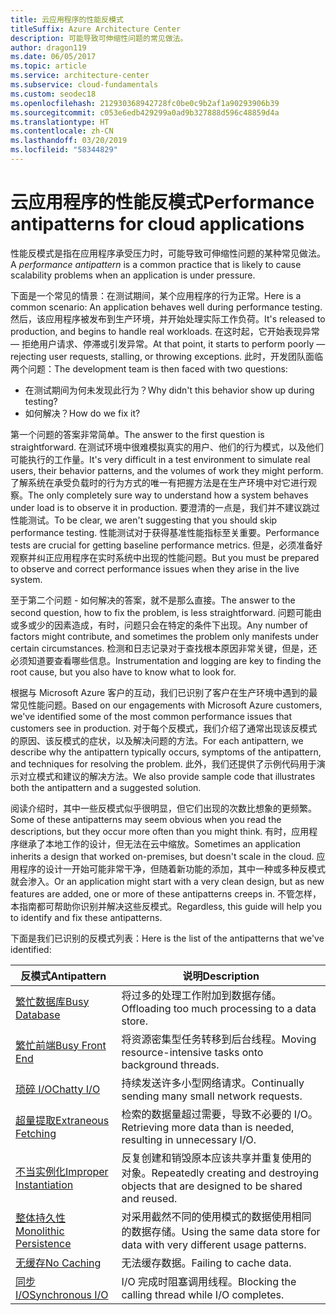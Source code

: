 ```yaml
---
title: 云应用程序的性能反模式
titleSuffix: Azure Architecture Center
description: 可能导致可伸缩性问题的常见做法。
author: dragon119
ms.date: 06/05/2017
ms.topic: article
ms.service: architecture-center
ms.subservice: cloud-fundamentals
ms.custom: seodec18
ms.openlocfilehash: 212930368942728fc0be0c9b2af1a90293906b39
ms.sourcegitcommit: c053e6edb429299a0ad9b327888d596c48859d4a
ms.translationtype: HT
ms.contentlocale: zh-CN
ms.lasthandoff: 03/20/2019
ms.locfileid: "58344829"
---
```

# <a name="performance-antipatterns-for-cloud-applications"></a><span data-ttu-id="b15d4-103">云应用程序的性能反模式</span><span class="sxs-lookup"><span data-stu-id="b15d4-103">Performance antipatterns for cloud applications</span></span>

<span data-ttu-id="b15d4-104">性能反模式是指在应用程序承受压力时，可能导致可伸缩性问题的某种常见做法。</span><span class="sxs-lookup"><span data-stu-id="b15d4-104">A *performance antipattern* is a common practice that is likely to cause scalability problems when an application is under pressure.</span></span>

<span data-ttu-id="b15d4-105">下面是一个常见的情景：在测试期间，某个应用程序的行为正常。</span><span class="sxs-lookup"><span data-stu-id="b15d4-105">Here is a common scenario: An application behaves well during performance testing.</span></span> <span data-ttu-id="b15d4-106">然后，该应用程序被发布到生产环境，并开始处理实际工作负荷。</span><span class="sxs-lookup"><span data-stu-id="b15d4-106">It's released to production, and begins to handle real workloads.</span></span> <span data-ttu-id="b15d4-107">在这时起，它开始表现异常 &mdash; 拒绝用户请求、停滞或引发异常。</span><span class="sxs-lookup"><span data-stu-id="b15d4-107">At that point, it starts to perform poorly &mdash; rejecting user requests, stalling, or throwing exceptions.</span></span> <span data-ttu-id="b15d4-108">此时，开发团队面临两个问题：</span><span class="sxs-lookup"><span data-stu-id="b15d4-108">The development team is then faced with two questions:</span></span>

- <span data-ttu-id="b15d4-109">在测试期间为何未发现此行为？</span><span class="sxs-lookup"><span data-stu-id="b15d4-109">Why didn't this behavior show up during testing?</span></span>
- <span data-ttu-id="b15d4-110">如何解决？</span><span class="sxs-lookup"><span data-stu-id="b15d4-110">How do we fix it?</span></span>

<span data-ttu-id="b15d4-111">第一个问题的答案非常简单。</span><span class="sxs-lookup"><span data-stu-id="b15d4-111">The answer to the first question is straightforward.</span></span> <span data-ttu-id="b15d4-112">在测试环境中很难模拟真实的用户、他们的行为模式，以及他们可能执行的工作量。</span><span class="sxs-lookup"><span data-stu-id="b15d4-112">It's very difficult in a test environment to simulate real users, their behavior patterns, and the volumes of work they might perform.</span></span> <span data-ttu-id="b15d4-113">了解系统在承受负载时的行为方式的唯一有把握方法是在生产环境中对它进行观察。</span><span class="sxs-lookup"><span data-stu-id="b15d4-113">The only completely sure way to understand how a system behaves under load is to observe it in production.</span></span> <span data-ttu-id="b15d4-114">要澄清的一点是，我们并不建议跳过性能测试。</span><span class="sxs-lookup"><span data-stu-id="b15d4-114">To be clear, we aren't suggesting that you should skip performance testing.</span></span> <span data-ttu-id="b15d4-115">性能测试对于获得基准性能指标至关重要。</span><span class="sxs-lookup"><span data-stu-id="b15d4-115">Performance tests are crucial for getting baseline performance metrics.</span></span> <span data-ttu-id="b15d4-116">但是，必须准备好观察并纠正应用程序在实时系统中出现的性能问题。</span><span class="sxs-lookup"><span data-stu-id="b15d4-116">But you must be prepared to observe and correct performance issues when they arise in the live system.</span></span>

<span data-ttu-id="b15d4-117">至于第二个问题 - 如何解决的答案，就不是那么直接。</span><span class="sxs-lookup"><span data-stu-id="b15d4-117">The answer to the second question, how to fix the problem, is less straightforward.</span></span> <span data-ttu-id="b15d4-118">问题可能由或多或少的因素造成，有时，问题只会在特定的条件下出现。</span><span class="sxs-lookup"><span data-stu-id="b15d4-118">Any number of factors might contribute, and sometimes the problem only manifests under certain circumstances.</span></span> <span data-ttu-id="b15d4-119">检测和日志记录对于查找根本原因非常关键，但是，还必须知道要查看哪些信息。</span><span class="sxs-lookup"><span data-stu-id="b15d4-119">Instrumentation and logging are key to finding the root cause, but you also have to know what to look for.</span></span>

<span data-ttu-id="b15d4-120">根据与 Microsoft Azure 客户的互动，我们已识别了客户在生产环境中遇到的最常见性能问题。</span><span class="sxs-lookup"><span data-stu-id="b15d4-120">Based on our engagements with Microsoft Azure customers, we've identified some of the most common performance issues that customers see in production.</span></span> <span data-ttu-id="b15d4-121">对于每个反模式，我们介绍了通常出现该反模式的原因、该反模式的症状，以及解决问题的方法。</span><span class="sxs-lookup"><span data-stu-id="b15d4-121">For each antipattern, we describe why the antipattern typically occurs, symptoms of the antipattern, and techniques for resolving the problem.</span></span> <span data-ttu-id="b15d4-122">此外，我们还提供了示例代码用于演示对立模式和建议的解决方法。</span><span class="sxs-lookup"><span data-stu-id="b15d4-122">We also provide sample code that illustrates both the antipattern and a suggested solution.</span></span>

<span data-ttu-id="b15d4-123">阅读介绍时，其中一些反模式似乎很明显，但它们出现的次数比想象的更频繁。 </span><span class="sxs-lookup"><span data-stu-id="b15d4-123">Some of these antipatterns may seem obvious when you read the descriptions, but they occur more often than you might think.</span></span> <span data-ttu-id="b15d4-124">有时，应用程序继承了本地工作的设计，但无法在云中缩放。</span><span class="sxs-lookup"><span data-stu-id="b15d4-124">Sometimes an application inherits a design that worked on-premises, but doesn't scale in the cloud.</span></span> <span data-ttu-id="b15d4-125">应用程序的设计一开始可能非常干净，但随着新功能的添加，其中一种或多种反模式就会渗入。</span><span class="sxs-lookup"><span data-stu-id="b15d4-125">Or an application might start with a very clean design, but as new features are added, one or more of these antipatterns creeps in.</span></span> <span data-ttu-id="b15d4-126">不管怎样，本指南都可帮助你识别并解决这些反模式。</span><span class="sxs-lookup"><span data-stu-id="b15d4-126">Regardless, this guide will help you to identify and fix these antipatterns.</span></span>

<span data-ttu-id="b15d4-127">下面是我们已识别的反模式列表：</span><span class="sxs-lookup"><span data-stu-id="b15d4-127">Here is the list of the antipatterns that we've identified:</span></span>

| <span data-ttu-id="b15d4-128">反模式</span><span class="sxs-lookup"><span data-stu-id="b15d4-128">Antipattern</span></span> | <span data-ttu-id="b15d4-129">说明</span><span class="sxs-lookup"><span data-stu-id="b15d4-129">Description</span></span> |
|-------------|-------------|
| <span data-ttu-id="b15d4-130">[繁忙数据库][BusyDatabase]</span><span class="sxs-lookup"><span data-stu-id="b15d4-130">[Busy Database][BusyDatabase]</span></span> | <span data-ttu-id="b15d4-131">将过多的处理工作附加到数据存储。</span><span class="sxs-lookup"><span data-stu-id="b15d4-131">Offloading too much processing to a data store.</span></span> |
| <span data-ttu-id="b15d4-132">[繁忙前端][BusyFrontEnd]</span><span class="sxs-lookup"><span data-stu-id="b15d4-132">[Busy Front End][BusyFrontEnd]</span></span> | <span data-ttu-id="b15d4-133">将资源密集型任务转移到后台线程。</span><span class="sxs-lookup"><span data-stu-id="b15d4-133">Moving resource-intensive tasks onto background threads.</span></span> |
| <span data-ttu-id="b15d4-134">[琐碎 I/O][ChattyIO]</span><span class="sxs-lookup"><span data-stu-id="b15d4-134">[Chatty I/O][ChattyIO]</span></span> | <span data-ttu-id="b15d4-135">持续发送许多小型网络请求。</span><span class="sxs-lookup"><span data-stu-id="b15d4-135">Continually sending many small network requests.</span></span> |
| <span data-ttu-id="b15d4-136">[超量提取][ExtraneousFetching]</span><span class="sxs-lookup"><span data-stu-id="b15d4-136">[Extraneous Fetching][ExtraneousFetching]</span></span> | <span data-ttu-id="b15d4-137">检索的数据量超过需要，导致不必要的 I/O。</span><span class="sxs-lookup"><span data-stu-id="b15d4-137">Retrieving more data than is needed, resulting in unnecessary I/O.</span></span> |
| <span data-ttu-id="b15d4-138">[不当实例化][ImproperInstantiation]</span><span class="sxs-lookup"><span data-stu-id="b15d4-138">[Improper Instantiation][ImproperInstantiation]</span></span> | <span data-ttu-id="b15d4-139">反复创建和销毁原本应该共享并重复使用的对象。</span><span class="sxs-lookup"><span data-stu-id="b15d4-139">Repeatedly creating and destroying objects that are designed to be shared and reused.</span></span> |
| <span data-ttu-id="b15d4-140">[整体持久性][MonolithicPersistence]</span><span class="sxs-lookup"><span data-stu-id="b15d4-140">[Monolithic Persistence][MonolithicPersistence]</span></span> | <span data-ttu-id="b15d4-141">对采用截然不同的使用模式的数据使用相同的数据存储。</span><span class="sxs-lookup"><span data-stu-id="b15d4-141">Using the same data store for data with very different usage patterns.</span></span> |
| <span data-ttu-id="b15d4-142">[无缓存][NoCaching]</span><span class="sxs-lookup"><span data-stu-id="b15d4-142">[No Caching][NoCaching]</span></span> | <span data-ttu-id="b15d4-143">无法缓存数据。</span><span class="sxs-lookup"><span data-stu-id="b15d4-143">Failing to cache data.</span></span> |
| <span data-ttu-id="b15d4-144">[同步 I/O][SynchronousIO]</span><span class="sxs-lookup"><span data-stu-id="b15d4-144">[Synchronous I/O][SynchronousIO]</span></span> | <span data-ttu-id="b15d4-145">I/O 完成时阻塞调用线程。</span><span class="sxs-lookup"><span data-stu-id="b15d4-145">Blocking the calling thread while I/O completes.</span></span> |

[BusyDatabase]: ./busy-database/index.md
[BusyFrontEnd]: ./busy-front-end/index.md
[ChattyIO]: ./chatty-io/index.md
[ExtraneousFetching]: ./extraneous-fetching/index.md
[ImproperInstantiation]: ./improper-instantiation/index.md
[MonolithicPersistence]: ./monolithic-persistence/index.md
[NoCaching]: ./no-caching/index.md
[SynchronousIO]: ./synchronous-io/index.md
